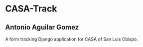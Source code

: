 # CASA-Track
## Antonio Aguilar Gomez
A form tracking Django application for CASA of San Luis Obispo.
